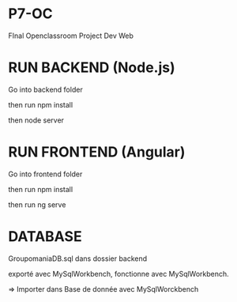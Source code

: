 # P7-OC
FInal Openclassroom Project Dev Web

# RUN BACKEND (Node.js)

Go into backend folder

then run npm install

then node server


# RUN FRONTEND (Angular)

Go into frontend folder

then run npm install

then run ng serve


# DATABASE 

GroupomaniaDB.sql dans dossier backend

exporté avec MySqlWorkbench, fonctionne avec MySqlWorkbench.

=> Importer dans Base de donnée avec MySqlWorckbench



